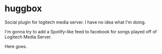 huggbox
=======

Social plugin for logitech media server. I have no idea what I'm doing.

I'm gonna try to add a Spotify-like feed to facebook for songs played off of Logitech Media Server.

Here goes.
